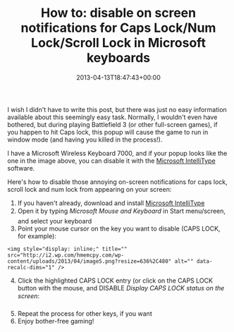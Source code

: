 ﻿---
title: 'How to: disable on screen notifications for Caps Lock/Num Lock/Scroll Lock in Microsoft keyboards'
date: 2013-04-13T18:47:43+00:00
---
<img style="background-image: none; float: right; padding-top: 0px; padding-left: 0px; margin: 0px 0px 0px 5px; display: inline; padding-right: 0px; border-width: 0px;" title="" src="http://i1.wp.com/hmemcpy.com/wp-content/uploads/2013/04/image.png?resize=187%2C121" alt="" align="right" border="0" data-recalc-dims="1" />I wish I didn't have to write this post, but there was just no easy information available about this seemingly easy task. Normally, I wouldn't even have bothered, but during playing Battlefield 3 (or other full-screen games), if you happen to hit Caps lock, this popup will cause the game to run in window mode (and having you killed in the process!).

I have a Microsoft Wireless Keyboard 7000, and if your popup looks like the one in the image above, you can disable it with the [Microsoft IntelliType](http://www.microsoft.com/en-us/download/details.aspx?id=26949) software.

Here's how to disable those annoying on-screen notifications for caps lock, scroll lock and num lock from appearing on your screen:

  1. If you haven't already, download and install [Microsoft IntelliType](http://www.microsoft.com/en-us/download/details.aspx?id=26949)
  2. Open it by typing *Microsoft Mouse and Keyboard* in Start menu/screen, and select your keyboard
  3. Point your mouse cursor on the key you want to disable (CAPS LOCK, for example):
  
    <img style="display: inline;" title="" src="http://i2.wp.com/hmemcpy.com/wp-content/uploads/2013/04/image5.png?resize=636%2C480" alt="" data-recalc-dims="1" />
  4. Click the highlighted CAPS LOCK entry (or click on the CAPS LOCK button with the mouse, and DISABLE *Display CAPS LOCK status on the screen*:  
    <img style="display: inline;" title="" src="http://i2.wp.com/hmemcpy.com/wp-content/uploads/2013/04/image6.png?resize=636%2C480" alt="" data-recalc-dims="1" />
  5. Repeat the process for other keys, if you want
  6. Enjoy bother-free gaming!
